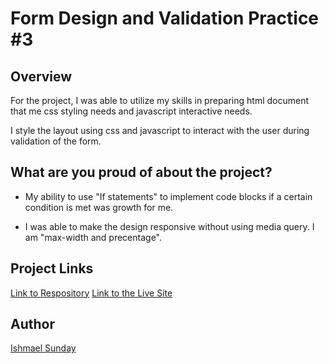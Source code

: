 # Form Design and Validation Practice #3

## Overview
For the project, I was able to utilize my skills in preparing html document that me css styling needs and javascript interactive needs.

I  style the layout using css and javascript to interact with the user during validation of the form.

## What are you proud of about the project?

- My ability to use "If statements" to implement code blocks if a certain condition is met was growth for me.

- I was able to make the design responsive without using media query. I am "max-width and precentage".

## Project Links
[Link to Respository](https://www.github.com/id)
[Link to the Live Site](https://okayishmamel.github.io/file-name)


## Author
[Ishmael Sunday](https://linkedin.com/in/ishmael-sunday)
